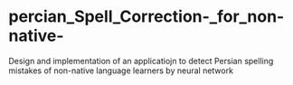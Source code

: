 # percian_Spell_Correction-_for_non-native-
Design and implementation of an applicatiojn to detect Persian spelling  mistakes of non-native language learners by neural network
